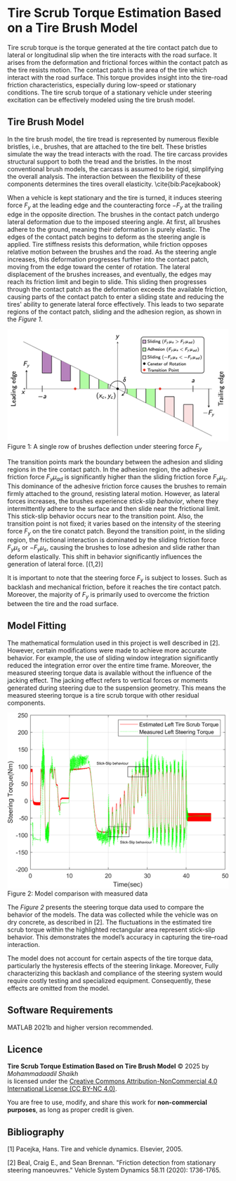 # Tire Scrub Torque Estimation Based on a Tire Brush Model

Tire scrub torque is the torque generated at the tire contact patch due to lateral or 
longitudinal slip when the tire interacts with the road surface. It arises from the 
deformation and frictional forces within the contact patch as the tire resists motion. The contact patch is the area of the tire which interact with the road surface.
This torque provides insight into the tire-road friction characteristics, especially during 
low-speed or stationary conditions. The tire scrub torque of a stationary vehicle under steering excitation can be effectively modeled using the tire brush model.

## Tire Brush Model

In the tire brush model, the tire tread is represented by numerous flexible bristles, i.e., brushes, that are attached to the tire belt. 
These bristles simulate the way the tread interacts with the road. The tire carcass provides structural support to both 
the tread and the bristles. In the most conventional brush models, the carcass is assumed to be rigid, simplifying the overall analysis. 
The interaction between the flexibility of these components determines the tires overall elasticity. \cite{bib:Pacejkabook}

When a vehicle is kept stationary and the tire is turned, it induces steering force $F_y$ at the
leading edge and the counteracting force $-F_y$ at the trailing edge in the opposite direction. The brushes in the contact
patch undergo lateral deformation due to the imposed steering angle. At first, all brushes adhere to the ground, 
meaning their deformation is purely elastic. The edges of the contact patch begins to deform as the steering angle is applied. 
Tire stiffness resists this deformation, while friction opposes relative motion between the brushes and the road. As the steering angle increases, 
this deformation progresses further into the contact patch, moving from the edge toward the center of rotation. The lateral displacement 
of the brushes increases, and eventually, the edges may reach its friction limit and begin to slide. This sliding then progresses 
through the contact patch as the deformation exceeds the available friction, causing parts of the contact patch to enter a sliding state and 
reducing the tires' ability to generate lateral force effectively. This leads to two separate regions of the contact patch, sliding and the adhesion region, as shown in the *Figure 1*. 
<!-- (\cite{bib:Pacejkabook,bib:Beal2020Friction}) -->

![brush model](bruh_under_steering.png)
Figure 1: A single row of brushes deflection under steering force $F_y$

The transition points mark the boundary between the adhesion and sliding regions in the tire contact patch. In the adhesion region, the adhesive friction force 
$F_y \mu_{ad}$ is significantly higher than the sliding friction force $F_y \mu_{s}$. This dominance of the adhesive friction force causes the brushes to remain firmly attached to the ground, resisting lateral motion. However, as lateral forces increases, the brushes experience *stick-slip behavior*, 
where they intermittently adhere to the surface and then slide near the frictional limit.
This stick-slip behavior occurs near to the transition point. Also, the transition point is not fixed; it varies based on the intensity of the steering force $F_y$ 
on the tire conatct patch. Beyond the transition point, in the sliding region, the frictional interaction is dominated by the sliding friction force 
$F_y\mu_{s}$ or $-F_y\mu_{s}$, causing the brushes to lose adhesion and slide rather than deform elastically. This shift in behavior significantly influences the generation of lateral force. [(1,2)]

It is important to note that the steering force $F_y$ is subject to losses. Such as backlash and mechanical friction, before it reaches the tire contact patch. Moreover, the majority of $F_y$ is primarily used to overcome the friction between the tire and the road surface.

## Model Fitting

The mathematical formulation used in this project is well described in [2]. However, certain modifications were made to achieve more accurate behavior. For example, the use of sliding window integration significantly reduced the integration error over the entire time frame. Moreover, the measured steering torque data is available without the influence of the jacking effect. The jacking effect refers to vertical forces or moments generated during steering due to the suspension geometry. This means the measured steering torque 
is a tire scrub torque with other residual components.

![Tire Scrub Torque](steering_torque_estimation.png)
Figure 2: Model comparison with measured data

The *Figure 2* presents the steering torque data used to compare the behavior of the models. The data was collected while the vehicle was on dry concrete, as described in [2]. The fluctuations in the estimated tire scrub torque within the highlighted rectangular area represent stick-slip behavior. This demonstrates the model’s accuracy in capturing the tire–road interaction.

The model does not account for certain aspects of the tire torque data, particularly the hysteresis 
effects of the steering linkage. Moreover, Fully characterizing this backlash and compliance of the steering
system would require costly testing and specialized equipment. Consequently, these effects are omitted from the model.

## Software Requirements

MATLAB 2021b and higher version recommended.

## Licence

**Tire Scrub Torque Estimation Based on Tire Brush Model** © 2025 by *Mohammadaadil Shaikh*  
is licensed under the [Creative Commons Attribution-NonCommercial 4.0 International License (CC BY-NC 4.0)](https://creativecommons.org/licenses/by-nc/4.0/).

You are free to use, modify, and share this work for **non-commercial purposes**, as long as proper credit is given.


## Bibliography
[1] Pacejka, Hans. Tire and vehicle dynamics. Elsevier, 2005.

[2] Beal, Craig E., and Sean Brennan. "Friction detection from stationary steering manoeuvres." Vehicle System Dynamics 58.11 (2020): 1736-1765.